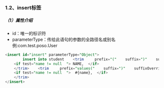 ### 1.2、insert标签

##### （1）属性介绍

* id：唯一的标识符
* parameterType：传给此语句的参数的全路径名或别名 例:com.test.poso.User

```sql
<insert id="insert" parameterType="Object">
        insert into student    <trim     prefix="("    suffix=")"    suffixOverrides="," >    
    <if test="name != null  "> NAME,  </if>    
    </trim>    <trim     prefix="values("    suffix=")"    suffixOverrides="," >
    <if test="name != null  ">  #{name},  </if>    
    </trim>
</insert>
```



